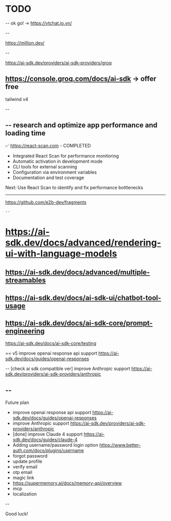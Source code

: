 # TODO

--
ok go! -> https://vtchat.io.vn/

--

https://million.dev/

--

https://ai-sdk.dev/providers/ai-sdk-providers/groq

## https://console.groq.com/docs/ai-sdk -> offer free

tailwind v4

--

--
research and optimize app performance
and loading time
--

✅ https://react-scan.com - COMPLETED

- Integrated React Scan for performance monitoring
- Automatic activation in development mode
- CLI tools for external scanning
- Configuration via environment variables
- Documentation and test coverage

Next: Use React Scan to identify and fix performance bottlenecks

---

https://github.com/e2b-dev/fragments

    --

# https://ai-sdk.dev/docs/advanced/rendering-ui-with-language-models

## https://ai-sdk.dev/docs/advanced/multiple-streamables

## https://ai-sdk.dev/docs/ai-sdk-ui/chatbot-tool-usage

## https://ai-sdk.dev/docs/ai-sdk-core/prompt-engineering

https://ai-sdk.dev/docs/ai-sdk-core/testing

==
v5 improve openai response api support
https://ai-sdk.dev/docs/guides/openai-responses

--
[check ai sdk compatible ver] improve Anthropic support
https://ai-sdk.dev/providers/ai-sdk-providers/anthropic

## --

Future plan

- improve openai response api support https://ai-sdk.dev/docs/guides/openai-responses
- improve Anthropic support https://ai-sdk.dev/providers/ai-sdk-providers/anthropic
- [done] improve Claude 4 support https://ai-sdk.dev/docs/guides/claude-4
- Adding username/password login option https://www.better-auth.com/docs/plugins/username
- forgot password
- update profile
- verify email
- otp email
- magic link
- https://supermemory.ai/docs/memory-api/overview
- mcp
- localization

--

Good luck!
